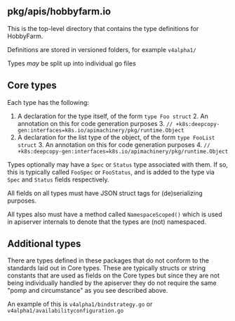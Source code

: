 ## pkg/apis/hobbyfarm.io

This is the top-level directory that contains the type definitions 
for HobbyFarm. 

Definitions are stored in versioned folders, for example `v4alpha1/`

Types *may* be split up into individual go files 

## Core types
Each type has the following:
1. A declaration for the type itself, of the form `type Foo struct`
   2. An annotation on this for code generation purposes
      3. `// +k8s:deepcopy-gen:interfaces=k8s.io/apimachinery/pkg/runtime.Object`
2. A declaration for the list type of the object, of the form `type FooList struct`
   3. An annotation on this for code generation purposes
      4. `// +k8s:deepcopy-gen:interfaces=k8s.io/apimachinery/pkg/runtime.Object`

Types optionally may have a `Spec` or `Status` type associated with them.
If so, this is typically called `FooSpec` or `FooStatus`, and is added to the 
type via `Spec` and `Status` fields respectively. 

All fields on all types must have JSON struct tags for (de)serializing purposes.

All types also must have a method called `NamespaceScoped()` which is used in
apiserver internals to denote that the types are (not) namespaced.

## Additional types

There are types defined in these packages that do not conform to the standards
laid out in Core types. These are typically structs or string constants that are 
used as fields on the Core types but since they are not being individually 
handled by the apiserver they do not require the same "pomp and circumstance" 
as you see described above. 

An example of this is `v4alpha1/bindstrategy.go` or `v4alpha1/availabilityconfiguration.go`